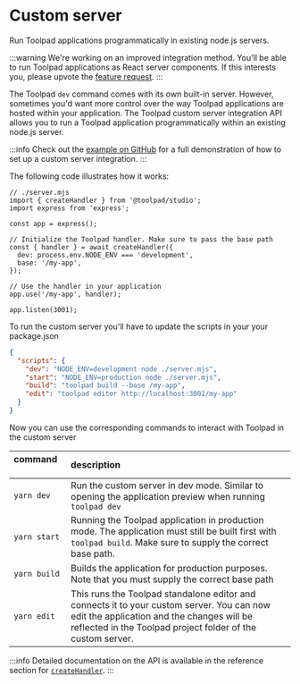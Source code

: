 # Custom server

<p class="description">Run Toolpad applications programmatically in existing node.js servers.</p>

:::warning
We're working on an improved integration method. You'll be able to run Toolpad applications as React server components. If this interests you, please upvote the [feature request](https://github.com/mui/mui-toolpad/issues/3012).
:::

The Toolpad `dev` command comes with its own built-in server. However, sometimes you'd want more control over the way Toolpad applications are hosted within your application. The Toolpad custom server integration API allows you to run a Toolpad application programmatically within an existing node.js server.

:::info
Check out the [example on GitHub](https://github.com/mui/mui-toolpad/tree/master/examples/custom-server) for a full demonstration of how to set up a custom server integration.
:::

The following code illustrates how it works:

```tsx
// ./server.mjs
import { createHandler } from '@toolpad/studio';
import express from 'express';

const app = express();

// Initialize the Toolpad handler. Make sure to pass the base path
const { handler } = await createHandler({
  dev: process.env.NODE_ENV === 'development',
  base: '/my-app',
});

// Use the handler in your application
app.use('/my-app', handler);

app.listen(3001);
```

To run the custom server you'll have to update the scripts in your your package.json

```json
{
  "scripts": {
    "dev": "NODE_ENV=development node ./server.mjs",
    "start": "NODE_ENV=production node ./server.mjs",
    "build": "toolpad build --base /my-app",
    "edit": "toolpad editor http://localhost:3001/my-app"
  }
}
```

Now you can use the corresponding commands to interact with Toolpad in the custom server

| command &nbsp;&nbsp;&nbsp;&nbsp;&nbsp;&nbsp;&nbsp;&nbsp; | description                                                                                                                                                                                           |
| :------------------------------------------------------- | :---------------------------------------------------------------------------------------------------------------------------------------------------------------------------------------------------- |
| `yarn dev`                                               | Run the custom server in dev mode. Similar to opening the application preview when running `toolpad dev`                                                                                              |
| `yarn start`                                             | Running the Toolpad application in production mode. The application must still be built first with `toolpad build`. Make sure to supply the correct base path.                                        |
| `yarn build`                                             | Builds the application for production purposes. Note that you must supply the correct base path                                                                                                       |
| `yarn edit`                                              | This runs the Toolpad standalone editor and connects it to your custom server. You can now edit the application and the changes will be reflected in the Toolpad project folder of the custom server. |

:::info
Detailed documentation on the API is available in the reference section for [`createHandler`](/toolpad/studio/reference/api/create-handler/).
:::
